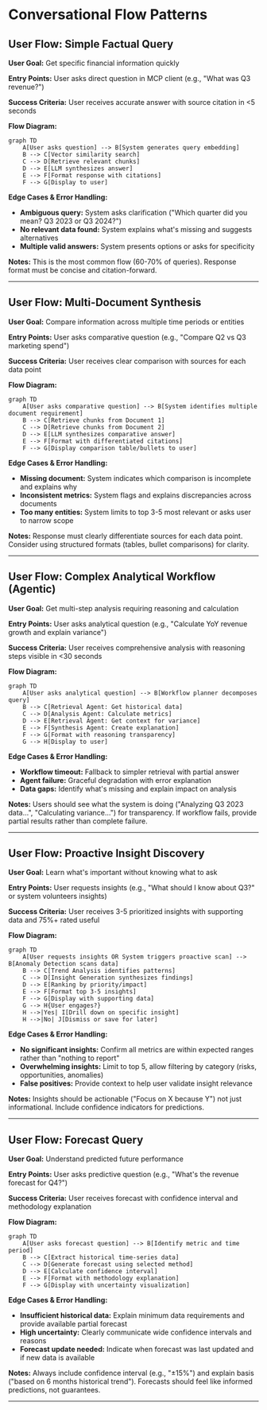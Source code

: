 # Conversational Flow Patterns

## User Flow: Simple Factual Query

**User Goal:** Get specific financial information quickly

**Entry Points:** User asks direct question in MCP client (e.g., "What was Q3 revenue?")

**Success Criteria:** User receives accurate answer with source citation in <5 seconds

**Flow Diagram:**

```mermaid
graph TD
    A[User asks question] --> B[System generates query embedding]
    B --> C[Vector similarity search]
    C --> D[Retrieve relevant chunks]
    D --> E[LLM synthesizes answer]
    E --> F[Format response with citations]
    F --> G[Display to user]
```

**Edge Cases & Error Handling:**
- **Ambiguous query:** System asks clarification ("Which quarter did you mean? Q3 2023 or Q3 2024?")
- **No relevant data found:** System explains what's missing and suggests alternatives
- **Multiple valid answers:** System presents options or asks for specificity

**Notes:** This is the most common flow (60-70% of queries). Response format must be concise and citation-forward.

---

## User Flow: Multi-Document Synthesis

**User Goal:** Compare information across multiple time periods or entities

**Entry Points:** User asks comparative question (e.g., "Compare Q2 vs Q3 marketing spend")

**Success Criteria:** User receives clear comparison with sources for each data point

**Flow Diagram:**

```mermaid
graph TD
    A[User asks comparative question] --> B[System identifies multiple document requirement]
    B --> C[Retrieve chunks from Document 1]
    C --> D[Retrieve chunks from Document 2]
    D --> E[LLM synthesizes comparative answer]
    E --> F[Format with differentiated citations]
    F --> G[Display comparison table/bullets to user]
```

**Edge Cases & Error Handling:**
- **Missing document:** System indicates which comparison is incomplete and explains why
- **Inconsistent metrics:** System flags and explains discrepancies across documents
- **Too many entities:** System limits to top 3-5 most relevant or asks user to narrow scope

**Notes:** Response must clearly differentiate sources for each data point. Consider using structured formats (tables, bullet comparisons) for clarity.

---

## User Flow: Complex Analytical Workflow (Agentic)

**User Goal:** Get multi-step analysis requiring reasoning and calculation

**Entry Points:** User asks analytical question (e.g., "Calculate YoY revenue growth and explain variance")

**Success Criteria:** User receives comprehensive analysis with reasoning steps visible in <30 seconds

**Flow Diagram:**

```mermaid
graph TD
    A[User asks analytical question] --> B[Workflow planner decomposes query]
    B --> C[Retrieval Agent: Get historical data]
    C --> D[Analysis Agent: Calculate metrics]
    D --> E[Retrieval Agent: Get context for variance]
    E --> F[Synthesis Agent: Create explanation]
    F --> G[Format with reasoning transparency]
    G --> H[Display to user]
```

**Edge Cases & Error Handling:**
- **Workflow timeout:** Fallback to simpler retrieval with partial answer
- **Agent failure:** Graceful degradation with error explanation
- **Data gaps:** Identify what's missing and explain impact on analysis

**Notes:** Users should see what the system is doing ("Analyzing Q3 2023 data...", "Calculating variance...") for transparency. If workflow fails, provide partial results rather than complete failure.

---

## User Flow: Proactive Insight Discovery

**User Goal:** Learn what's important without knowing what to ask

**Entry Points:** User requests insights (e.g., "What should I know about Q3?" or system volunteers insights)

**Success Criteria:** User receives 3-5 prioritized insights with supporting data and 75%+ rated useful

**Flow Diagram:**

```mermaid
graph TD
    A[User requests insights OR System triggers proactive scan] --> B[Anomaly Detection scans data]
    B --> C[Trend Analysis identifies patterns]
    C --> D[Insight Generation synthesizes findings]
    D --> E[Ranking by priority/impact]
    E --> F[Format top 3-5 insights]
    F --> G[Display with supporting data]
    G --> H{User engages?}
    H -->|Yes| I[Drill down on specific insight]
    H -->|No| J[Dismiss or save for later]
```

**Edge Cases & Error Handling:**
- **No significant insights:** Confirm all metrics are within expected ranges rather than "nothing to report"
- **Overwhelming insights:** Limit to top 5, allow filtering by category (risks, opportunities, anomalies)
- **False positives:** Provide context to help user validate insight relevance

**Notes:** Insights should be actionable ("Focus on X because Y") not just informational. Include confidence indicators for predictions.

---

## User Flow: Forecast Query

**User Goal:** Understand predicted future performance

**Entry Points:** User asks predictive question (e.g., "What's the revenue forecast for Q4?")

**Success Criteria:** User receives forecast with confidence interval and methodology explanation

**Flow Diagram:**

```mermaid
graph TD
    A[User asks forecast question] --> B[Identify metric and time period]
    B --> C[Extract historical time-series data]
    C --> D[Generate forecast using selected method]
    D --> E[Calculate confidence interval]
    E --> F[Format with methodology explanation]
    F --> G[Display with uncertainty visualization]
```

**Edge Cases & Error Handling:**
- **Insufficient historical data:** Explain minimum data requirements and provide available partial forecast
- **High uncertainty:** Clearly communicate wide confidence intervals and reasons
- **Forecast update needed:** Indicate when forecast was last updated and if new data is available

**Notes:** Always include confidence interval (e.g., "±15%") and explain basis ("based on 6 months historical trend"). Forecasts should feel like informed predictions, not guarantees.

---
